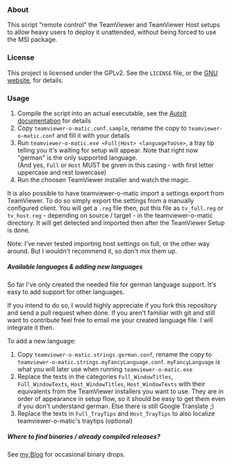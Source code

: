 ### About ###

This script "remote control" the TeamViewer and TeamViewer Host setups to allow heavy users to deploy it unattended, without being forced to use the MSI package.

### License ###

This project is licensed under the GPLv2. See the `LICENSE` file, or the [GNU website](https://www.gnu.org/licenses/gpl-2.0.txt), for details.

### Usage ###

1. Compile the script into an actual executable, see the [AutoIt documentation](https://www.autoitscript.com/autoit3/docs/intro/compiler.htm) for details
2. Copy `teamviewer-o-matic.conf.sample`, rename the copy to `teamviewer-o-matic.conf` and fill it with your details
3. Run `teamviewer-o-matic.exe <Full|Host> <languageToUse>`, a tray tip telling you it's waiting for setup will appear. Note that right now "german" is the only supported language.  
(And yes, `Full` or `Host` MUST be given in this casing - with first letter uppercase and rest lowercase)
4. Run the choosen TeamViewer installer and watch the magic.

It is also possible to have teamviewer-o-matic import a settings export from TeamViewer. To do so simply export the settings from a manually configured client. You will get a `.reg` file then, put this file as `tv_full.reg` or `tv_host.reg` - depending on source / target - in the teamviewer-o-matic directory. It will get detected and imported then after the TeamViewer Setup is done. 

Note: I've never tested importing host settings on full, or the other way around. But I wouldn't recommend it, so don't mix them up.

##### Available languages & adding new languages ######

So far I've only created the needed file for german language support. It's easy to add support for other languages.

If you intend to do so, I would highly appreciate if you fork this repository and send a pull request when done. If you aren't familiar with git and still want to contribute feel free to email me your created language file. I will integrate it then.

To add a new language:

1. Copy `teamviewer-o-matic.strings.german.conf`, rename the copy to `teamviewer-o-matic.strings.myFancyLanguage.conf`. `myFancyLanguage` is what you will later use when running `teamviewer-o-matic.exe`
2. Replace the texts in the categories `Full_WindowTitles`, `Full_WindowTexts`, `Host_WindowTitles`, `Host_WindowTexts` with their equivalents from the TeamViewer installers you want to use. They are in order of appearance in setup flow, so it should be easy to get them even if you don't understand german. Else there is still Google Translate ;)
3. Replace the texts in `Full_TrayTips` and `Host_TrayTips` to also localize teamviewer-o-matic's traytips (optional)

##### Where to find binaries / already compiled releases? #####

See [my Blog](https://blog.mcdope.org/tags/teamviewer/) for occasional binary drops.

